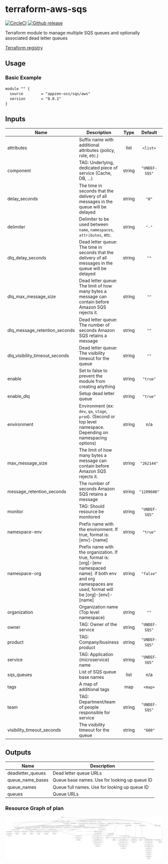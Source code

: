 # terraform-aws-sqs

[![CircleCI](https://circleci.com/gh/appzen-oss/terraform-aws-sqs.svg?style=svg)](https://circleci.com/gh/appzen-oss/terraform-aws-sqs)
[![Github release](https://img.shields.io/github/release/appzen-oss/terraform-aws-sqs.svg)](https://github.com/appzen-oss/terraform-aws-sqs/releases)

Terraform module to manage multiple SQS queues and optionally associated
dead letter queues

[Terraform registry](https://registry.terraform.io/modules/appzen-oss/sqs/aws)

## Usage

### Basic Example

```hcl
module "" {
  source        = "appzen-oss/sqs/aws"
  version       = "0.0.1"
}
```

<!-- BEGINNING OF PRE-COMMIT-TERRAFORM DOCS HOOK -->
## Inputs

| Name | Description | Type | Default | Required |
|------|-------------|:----:|:-----:|:-----:|
| attributes | Suffix name with additional attributes (policy, role, etc.) | list | `<list>` | no |
| component | TAG: Underlying, dedicated piece of service (Cache, DB, ...) | string | `"UNDEF-SQS"` | no |
| delay\_seconds | The time in seconds that the delivery of all messages in the queue will be delayed | string | `"0"` | no |
| delimiter | Delimiter to be used between `name`, `namespaces`, `attributes`, etc. | string | `"-"` | no |
| dlq\_delay\_seconds | Dead letter queue: The time in seconds that the delivery of all messages in the queue will be delayed | string | `""` | no |
| dlq\_max\_message\_size | Dead letter queue: The limit of how many bytes a message can contain before Amazon SQS rejects it. | string | `""` | no |
| dlq\_message\_retention\_seconds | Dead letter queue: The number of seconds Amazon SQS retains a message | string | `""` | no |
| dlq\_visibility\_timeout\_seconds | Dead letter queue: The visibility timeout for the queue | string | `""` | no |
| enable | Set to false to prevent the module from creating anything | string | `"true"` | no |
| enable\_dlq | Setup dead letter queue | string | `"true"` | no |
| environment | Environment (ex: `dev`, `qa`, `stage`, `prod`). (Second or top level namespace. Depending on namespacing options) | string | n/a | yes |
| max\_message\_size | The limit of how many bytes a message can contain before Amazon SQS rejects it. | string | `"262144"` | no |
| message\_retention\_seconds | The number of seconds Amazon SQS retains a message | string | `"1209600"` | no |
| monitor | TAG: Should resource be monitored | string | `"UNDEF-SQS"` | no |
| namespace-env | Prefix name with the environment. If true, format is: [env]-[name] | string | `"true"` | no |
| namespace-org | Prefix name with the organization. If true, format is: [org]-[env namespaced name]. If both env and org namespaces are used, format will be [org]-[env]-[name] | string | `"false"` | no |
| organization | Organization name (Top level namespace) | string | `""` | no |
| owner | TAG: Owner of the service | string | `"UNDEF-SQS"` | no |
| product | TAG: Company/business product | string | `"UNDEF-SQS"` | no |
| service | TAG: Application (microservice) name | string | `"UNDEF-SQS"` | no |
| sqs\_queues | List of SQS queue base names | list | n/a | yes |
| tags | A map of additional tags | map | `<map>` | no |
| team | TAG: Department/team of people responsible for service | string | `"UNDEF-SQS"` | no |
| visibility\_timeout\_seconds | The visibility timeout for the queue | string | `"600"` | no |

## Outputs

| Name | Description |
|------|-------------|
| deadletter\_queues | Dead letter queue URLs |
| queue\_name\_bases | Queue base names. Use for looking up queue ID |
| queue\_names | Queue full names. Use for looking up queue ID |
| queues | Queue URLs |

<!-- END OF PRE-COMMIT-TERRAFORM DOCS HOOK -->
<!-- BEGINNING OF PRE-COMMIT-TERRAFORM GRAPH HOOK -->

### Resource Graph of plan

![Terraform Graph](resource-plan-graph.png)
<!-- END OF PRE-COMMIT-TERRAFORM GRAPH HOOK -->
